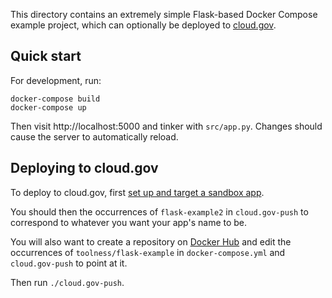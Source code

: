This directory contains an extremely simple Flask-based Docker Compose
example project, which can optionally be deployed to [cloud.gov][].

## Quick start

For development, run:

```
docker-compose build
docker-compose up
```

Then visit http://localhost:5000 and tinker with `src/app.py`. Changes
should cause the server to automatically reload.

## Deploying to cloud.gov

To deploy to cloud.gov, first [set up and target a sandbox app][sandbox].

You should then the occurrences of `flask-example2` in `cloud.gov-push` to
correspond to whatever you want your app's name to be.

You will also want to create a repository on [Docker Hub][] and edit the
occurrences of `toolness/flask-example` in `docker-compose.yml` and 
`cloud.gov-push` to point at it.

Then run `./cloud.gov-push`.

[cloud.gov]: https://cloud.gov
[sandbox]: https://cloud.gov/docs/getting-started/setup/
[Docker Hub]: https://hub.docker.com
